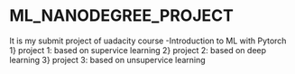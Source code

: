 # ML_NANODEGREE_PROJECT
It is my submit  project of uadacity course -Introduction to ML with Pytorch
1} project 1: based on supervice learning
2} project 2: based on deep learning
3} project 3: based on unsupervice learning
